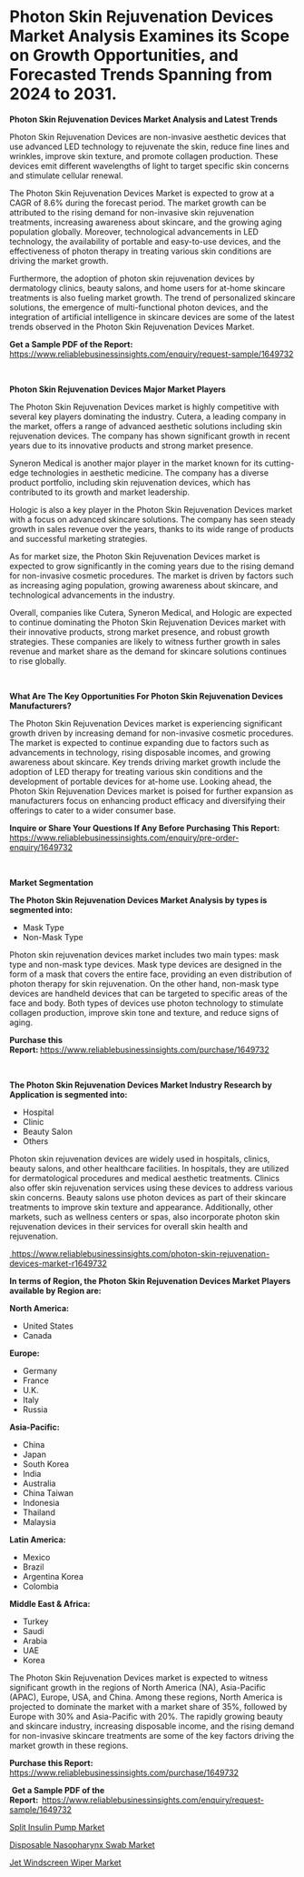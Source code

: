 <p><h1>Photon Skin Rejuvenation Devices Market Analysis Examines its Scope on Growth Opportunities, and Forecasted Trends Spanning from 2024 to 2031.</h1></p><p><strong>Photon Skin Rejuvenation Devices Market Analysis and Latest Trends</strong></p>
<p><p>Photon Skin Rejuvenation Devices are non-invasive aesthetic devices that use advanced LED technology to rejuvenate the skin, reduce fine lines and wrinkles, improve skin texture, and promote collagen production. These devices emit different wavelengths of light to target specific skin concerns and stimulate cellular renewal.</p><p>The Photon Skin Rejuvenation Devices Market is expected to grow at a CAGR of 8.6% during the forecast period. The market growth can be attributed to the rising demand for non-invasive skin rejuvenation treatments, increasing awareness about skincare, and the growing aging population globally. Moreover, technological advancements in LED technology, the availability of portable and easy-to-use devices, and the effectiveness of photon therapy in treating various skin conditions are driving the market growth.</p><p>Furthermore, the adoption of photon skin rejuvenation devices by dermatology clinics, beauty salons, and home users for at-home skincare treatments is also fueling market growth. The trend of personalized skincare solutions, the emergence of multi-functional photon devices, and the integration of artificial intelligence in skincare devices are some of the latest trends observed in the Photon Skin Rejuvenation Devices Market.</p></p>
<p><strong>Get a Sample PDF of the Report:&nbsp;</strong> <a href="https://www.reliablebusinessinsights.com/enquiry/request-sample/1649732">https://www.reliablebusinessinsights.com/enquiry/request-sample/1649732</a></p>
<p>&nbsp;</p>
<p><strong>Photon Skin Rejuvenation Devices Major Market Players</strong></p>
<p><p>The Photon Skin Rejuvenation Devices market is highly competitive with several key players dominating the industry. Cutera, a leading company in the market, offers a range of advanced aesthetic solutions including skin rejuvenation devices. The company has shown significant growth in recent years due to its innovative products and strong market presence.</p><p>Syneron Medical is another major player in the market known for its cutting-edge technologies in aesthetic medicine. The company has a diverse product portfolio, including skin rejuvenation devices, which has contributed to its growth and market leadership.</p><p>Hologic is also a key player in the Photon Skin Rejuvenation Devices market with a focus on advanced skincare solutions. The company has seen steady growth in sales revenue over the years, thanks to its wide range of products and successful marketing strategies.</p><p>As for market size, the Photon Skin Rejuvenation Devices market is expected to grow significantly in the coming years due to the rising demand for non-invasive cosmetic procedures. The market is driven by factors such as increasing aging population, growing awareness about skincare, and technological advancements in the industry.</p><p>Overall, companies like Cutera, Syneron Medical, and Hologic are expected to continue dominating the Photon Skin Rejuvenation Devices market with their innovative products, strong market presence, and robust growth strategies. These companies are likely to witness further growth in sales revenue and market share as the demand for skincare solutions continues to rise globally.</p></p>
<p>&nbsp;</p>
<p><strong>What Are The Key Opportunities For Photon Skin Rejuvenation Devices Manufacturers?</strong></p>
<p><p>The Photon Skin Rejuvenation Devices market is experiencing significant growth driven by increasing demand for non-invasive cosmetic procedures. The market is expected to continue expanding due to factors such as advancements in technology, rising disposable incomes, and growing awareness about skincare. Key trends driving market growth include the adoption of LED therapy for treating various skin conditions and the development of portable devices for at-home use. Looking ahead, the Photon Skin Rejuvenation Devices market is poised for further expansion as manufacturers focus on enhancing product efficacy and diversifying their offerings to cater to a wider consumer base.</p></p>
<p><strong>Inquire or Share Your Questions If Any Before Purchasing This Report:</strong> <a href="https://www.reliablebusinessinsights.com/enquiry/pre-order-enquiry/1649732">https://www.reliablebusinessinsights.com/enquiry/pre-order-enquiry/1649732</a></p>
<p>&nbsp;</p>
<p><strong>Market Segmentation</strong></p>
<p><strong>The Photon Skin Rejuvenation Devices Market Analysis by types is segmented into:</strong></p>
<p><ul><li>Mask Type</li><li>Non-Mask Type</li></ul></p>
<p><p>Photon skin rejuvenation devices market includes two main types: mask type and non-mask type devices. Mask type devices are designed in the form of a mask that covers the entire face, providing an even distribution of photon therapy for skin rejuvenation. On the other hand, non-mask type devices are handheld devices that can be targeted to specific areas of the face and body. Both types of devices use photon technology to stimulate collagen production, improve skin tone and texture, and reduce signs of aging.</p></p>
<p><strong>Purchase this Report:&nbsp;</strong><a href="https://www.reliablebusinessinsights.com/purchase/1649732">https://www.reliablebusinessinsights.com/purchase/1649732</a></p>
<p>&nbsp;</p>
<p><strong>The Photon Skin Rejuvenation Devices Market Industry Research by Application is segmented into:</strong></p>
<p><ul><li>Hospital</li><li>Clinic</li><li>Beauty Salon</li><li>Others</li></ul></p>
<p><p>Photon skin rejuvenation devices are widely used in hospitals, clinics, beauty salons, and other healthcare facilities. In hospitals, they are utilized for dermatological procedures and medical aesthetic treatments. Clinics also offer skin rejuvenation services using these devices to address various skin concerns. Beauty salons use photon devices as part of their skincare treatments to improve skin texture and appearance. Additionally, other markets, such as wellness centers or spas, also incorporate photon skin rejuvenation devices in their services for overall skin health and rejuvenation.</p></p>
<p><a href="https://www.reliablebusinessinsights.com/photon-skin-rejuvenation-devices-market-r1649732">&nbsp;https://www.reliablebusinessinsights.com/photon-skin-rejuvenation-devices-market-r1649732</a></p>
<p><strong>In terms of Region, the Photon Skin Rejuvenation Devices Market Players available by Region are:</strong></p>
<p>
    <p> <strong> North America: </strong>
        <ul>
            <li>United States</li>
            <li>Canada</li>
        </ul>
        </p> 
    <p> <strong> Europe: </strong>
        <ul>
            <li>Germany</li>
            <li>France</li>
            <li>U.K.</li>
            <li>Italy</li>
            <li>Russia</li>
        </ul>
        </p> 
    <p> <strong> Asia-Pacific: </strong>
        <ul>
            <li>China</li>
            <li>Japan</li>
            <li>South Korea</li>
            <li>India</li>
            <li>Australia</li>
            <li>China Taiwan</li>
            <li>Indonesia</li>
            <li>Thailand</li>
            <li>Malaysia</li>
        </ul>
        </p> 
    <p> <strong> Latin America: </strong>
        <ul>
            <li>Mexico</li>
            <li>Brazil</li>
            <li>Argentina Korea</li>
            <li>Colombia</li>
        </ul>
        </p> 
    <p> <strong> Middle East & Africa: </strong>
        <ul>
            <li>Turkey</li>
            <li>Saudi</li>
            <li>Arabia</li>
            <li>UAE</li>
            <li>Korea</li>
        </ul>
    </p>
    </p>
<p><p>The Photon Skin Rejuvenation Devices market is expected to witness significant growth in the regions of North America (NA), Asia-Pacific (APAC), Europe, USA, and China. Among these regions, North America is projected to dominate the market with a market share of 35%, followed by Europe with 30% and Asia-Pacific with 20%. The rapidly growing beauty and skincare industry, increasing disposable income, and the rising demand for non-invasive skincare treatments are some of the key factors driving the market growth in these regions.</p></p>
<p><strong>Purchase this Report: </strong><a href="https://www.reliablebusinessinsights.com/purchase/1649732">https://www.reliablebusinessinsights.com/purchase/1649732</a></p>
<p>&nbsp;<strong>Get a Sample PDF of the Report:&nbsp;&nbsp;</strong><a href="https://www.reliablebusinessinsights.com/enquiry/request-sample/1649732">https://www.reliablebusinessinsights.com/enquiry/request-sample/1649732</a></p>
<p><strong></strong></p>
<p><p><a href="https://github.com/johnJames655/Market-Research-Report-List-1/blob/main/split-insulin-pump-market.md">Split Insulin Pump Market</a></p><p><a href="https://github.com/xphhkedv5/Market-Research-Report-List-1/blob/main/disposable-nasopharynx-swab-market.md">Disposable Nasopharynx Swab Market</a></p><p><a href="https://github.com/sofayahoo2023/Market-Research-Report-List-5/blob/main/jet-windscreen-wiper-market.md">Jet Windscreen Wiper Market</a></p></p>